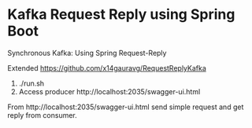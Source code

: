 # Kafka Request Reply using Spring Boot

Synchronous Kafka: Using Spring Request-Reply

Extended https://github.com/x14gauravg/RequestReplyKafka

1. ./run.sh
2. Access producer http://localhost:2035/swagger-ui.html

From http://localhost:2035/swagger-ui.html send simple request and get reply from consumer.

